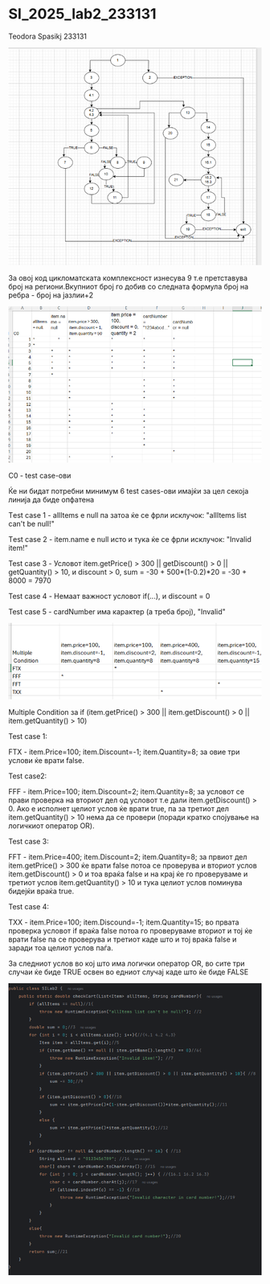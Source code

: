 # SI_2025_lab2_233131
Teodora Spasikj 233131

![graf](images/graff.png)

За овој код цикломатската комплексност изнесува 9 т.е претставува број на региони.Вкупниот број го добив со следната формула број на ребра - број на јазлии+2

![C0](images/C0.png)

C0 - test case-ови

Ќе ни бидат потребни минимум 6 test cases-ови имајќи за цел секоја линија да биде опфатена

Тest case 1 - allItems е null па затоа ќе се фрли исклучок: "allItems list can't be null!"

Тest case 2 - item.name е null исто и тука ќе се фрли исклучок: "Invalid item!"

Теst case 3 - Условот item.getPrice() > 300 || getDiscount() > 0 || getQuantity() > 10, и discount > 0, sum = -30 + 500*(1-0.2)*20 = -30 + 8000 = 7970

Теst case 4 - Немаат важност условот if(...), и discount = 0

Теst case 5 - cardNumber има карактер (а треба број), "Invalid"

![Multiple](images/Multiple.png)

Multiple Condition за if (item.getPrice() > 300 || item.getDiscount() > 0 || item.getQuantity() > 10)

Test case 1:

FTX - item.Price=100; item.Discount=-1; item.Quantity=8; за овие три услови ќе врати false.

Test case2:

FFF - item.Price=100; item.Discount=2; item.Quantity=8; за условот се прави проверка на вториот дел од условот т.е дали item.getDiscount() > 0. Ако е исполнет целиот услов ќе врати true, па за третиот дел item.getQuantity() > 10 нема да се провери (поради кратко спојување на логичкиот оператор OR).

Test case 3:

FFT - item.Price=400; item.Discount=2; item.Quantity=8; за првиот дел item.getPrice() > 300 ќе врати false потоа се проверува и вториот услов item.getDiscount() > 0 и тоа враќа false и на крај ќе го проверуваме и третиот услов item.getQuantity() > 10 и тука целиот услов поминува бидејќи враќа true.

Test case 4:

ТXX - item.Price=100; item.Discound=-1; item.Quantity=15; во првата проверка условот if враќа false потоа го проверуваме вториот и тој ќе врати false па се проверува и третиот каде што и тој враќа false и заради тоа целиот услов паѓа.


За следниот услов во кој што има логички оператор OR, во сите три случаи ќе биде TRUE освен во едниот случај каде што ќе биде FALSE

![kod](images/kod.png)


